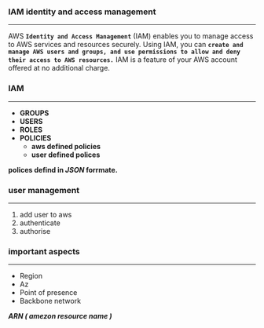 ### **IAM identity and access management**  
---
AWS **`Identity and Access Management`** (IAM) enables you to manage access to AWS services and resources securely. Using IAM, you can **`create and manage AWS users and groups, and use permissions to allow and deny their access to AWS resources.`** IAM is a feature of your AWS account offered at no additional charge.  

### **IAM**  
---
-   **GROUPS**
-   **USERS**
-   **ROLES**
-   **POLICIES**  
    -   **aws defined policies**
    -   **user defined polices**  

**polices defind in _***JSON***_ forrmate.**  

### **user management**  

---
1.  add user to aws 
1.  authenticate 
1.  authorise  

### **important aspects**
---
-   Region
-   Az
-   Point of presence
-   Backbone network  

***ARN ( amezon resource name )***  